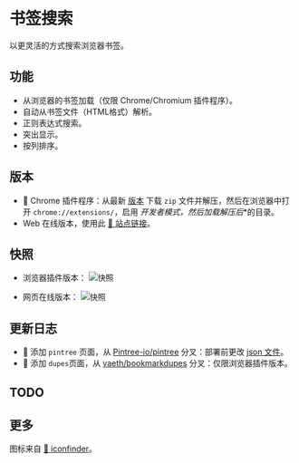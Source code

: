 # 书签搜索

以更灵活的方式搜索浏览器书签。

## 功能

- 从浏览器的书签加载（仅限 Chrome/Chromium 插件程序）。
- 自动从书签文件（HTML格式）解析。
- 正则表达式搜索。
- 突出显示。
- 按列排序。

## 版本

- :art: Chrome 插件程序：从最新 [版本](https://github.com/hantang/search-bookmark/releases) 下载 `zip` 文件并解压，然后在浏览器中打开 `chrome://extensions/`，启用 **开发者模式*，然后**加载解压后**的目录。
- Web 在线版本，使用此 [:link: 站点链接](https://hantang.github.io/search-bookmark)。

## 快照

- 浏览器插件版本：
![快照](images/snapshot-extension.png)

- 网页在线版本：
![快照](images/snapshot-web.png)

## 更新日志

- :tada: 添加 `pintree` 页面，从 [Pintree-io/pintree](https://github.com/Pintree-io/pintree) 分叉：部署前更改 [json 文件](./src/json/pintree.json)。
- :rocket: 添加 `dupes`页面，从 [vaeth/bookmarkdupes](https://github.com/vaeth/bookmarkdupes) 分叉：仅限浏览器插件版本。

## TODO

## 更多

图标来自 [:link: iconfinder](https://www.iconfinder.com/icons/8725808)。
